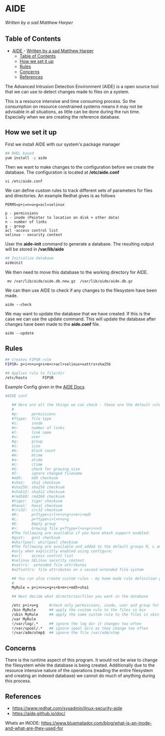 # AIDE <!-- omit-from-toc -->
###### Written by a sad Matthew Harper <!-- omit-from-toc -->

## Table of Contents <!-- omit-from-toc -->
- [AIDE ](#aide-)
          - [Written by a sad Matthew Harper](#written-by-a-sad-matthew-harper)
  - [Table of Contents](#table-of-contents)
  - [How we set it up](#how-we-set-it-up)
  - [Rules](#rules)
  - [Concerns](#concerns)
  - [References](#references)

The Advanced Intrusion Detection Environment (AIDE) is a open source tool that we can use to detect changes made to files on a system. 

This is a resource intensive and time consuming process. So the consumption on resource constrained systems means it may not be advisable in all situations, as little can be done during the run time. Especially when we are creating the reference database. 
## How we set it up
First we install AIDE with our system's package manager
```sh
## RHEL based
yum install -y aide
``` 

Then we want to make changes to the configuration before we create the database. The configuration is located at **/etc/aide.conf**
```
vi /etc/aide.conf
```

We can define custom rules to track different sets of parameters for files and directories. An example Redhat gives is as follows
```
PERMS=p+i=n=u=g=acl=selinux

p - permissions
i - inode (Pointer to location on disk + other data)
n - number of links
g - group
acl -access control list
selinux - security context
```

User the **aide-init** command to generate a database. The resulting output will be stored in **/var/lib/aide**
```sh
## Initialize database
aideinit
```

We then need to move this database to the working directory for AIDE. 
```
 mv /var/lib/aide/aide.db.new.gz  /var/lib/aide/aide.db.gz
```

We can then use AIDE to check if any changes to the filesystem have been made. 
```
aide --check
```

We may want to update the database that we have created. If this is the case we can use the update command. This will update the database after changes have been made to the **aide.conf** file.
```
aide --update
```

## Rules
```sh
## Creates FIPSR rule
FIPSR= p+i+n+u+g+s+m+c+acl+selinux+xattrs+sha256

## Applies rule to file/dir
/etc/hosts       FIPSR
```


Example Config given in the [AIDE Docs](https://aide.github.io/doc/)

```sh
#AIDE conf

   ## Here are all the things we can check - these are the default rules
   #
   #p:      permissions
   #ftype:  file type
   #i:      inode
   #n:      number of links
   #l:      link name
   #u:      user
   #g:      group
   #s:      size
   #b:      block count
   #m:      mtime
   #a:      atime
   #c:      ctime
   #S:      check for growing size
   #I:      ignore changed filename
   #md5:    md5 checksum
   #sha1:   sha1 checksum
   #sha256: sha256 checksum
   #sha512: sha512 checksum
   #rmd160: rmd160 checksum
   #tiger:  tiger checksum
   #haval:  haval checksum
   #crc32:  crc32 checksum
   #R:      p+ftype+i+l+n+u+g+s+m+c+md5
   #L:      p+ftype+i+l+n+u+g
   #E:      Empty group
   #>:      Growing file p+ftype+l+u+g+i+n+S
   #The following are available if you have mhash support enabled:
   #gost:   gost checksum
   #whirlpool: whirlpool checksum
   #The following are available and added to the default groups R, L and >
   #only when explicitly enabled using configure:
   #acl:    access control list
   #selinux SELinux security context
   #xattrs:  extended file attributes
   #e2fsattrs: file attributes on a second extended file system

   ## You can also create custom rules - my home made rule definition goes like this
   #
   MyRule = p+i+n+u+g+s+b+m+c+md5+sha1

   ## Next decide what directories/files you want in the database

   /etc p+i+u+g     #check only permissions, inode, user and group for etc
   /bin MyRule      ## apply the custom rule to the files in bin
   /sbin MyRule     ## apply the same custom rule to the files in sbin
   /var MyRule
   !/var/log/.*     ## ignore the log dir it changes too often
   !/var/spool/.*   ## ignore spool dirs as they change too often
   !/var/adm/utmp$  ## ignore the file /var/adm/utmp
```

## Concerns 
There is the runtime aspect of this program. It would not be wise to change the filesystem while the database is being created. Additionally due to the resource intensive nature of the operations (reading the entire filesystem and creating an indexed database) we cannot do much of anything during this process.  

## References  
* https://www.redhat.com/sysadmin/linux-security-aide
* https://aide.github.io/doc/

Whats an INODE: 
https://www.bluematador.com/blog/what-is-an-inode-and-what-are-they-used-for